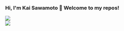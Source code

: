 ### Hi, I'm Kai Sawamoto 👋 Welcome to my repos!
<p>
  <a href="https://github.com/anuraghazra/github-readme-stats" style="display:block;">
    <img src="https://github-readme-stats.vercel.app/api?username=sawamotokai&show_icons=true&count_private=true&include_all_commits=true&theme=tokyonight" />
  </a>
  <a href="https://github.com/anuraghazra/github-readme-stats" style="display:block;">
    <img src="https://github-readme-stats.vercel.app/api/top-langs/?username=sawamotokai&layout=compact&theme=tokyonight" />
  </a>
</p>

